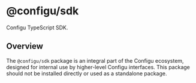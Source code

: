 # @configu/sdk

Configu TypeScript SDK.

## Overview

The `@configu/sdk` package is an integral part of the Configu ecosystem, designed for internal use by higher-level Configu interfaces. This package should not be installed directly or used as a standalone package.
